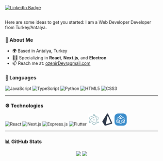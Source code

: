 

<div id="badges">
 <a href="https://www.linkedin.com/in/aziz-özenir-50499928b/"> <img src="https://img.shields.io/badge/LinkedIn-blue?style=for-the-badge&logo=linkedin&logoColor=white" alt="LinkedIn Badge"/></a>

</div>
<img src="https://komarev.com/ghpvc/?username=AzizOzenir&style=flat-square&color=blue" alt=""/>



Here are some ideas to get you started:
I am a  Web Developer Developer from Turkey/Antalya.

### 🚀 About Me

- 🌍 Based in Antalya, Turkey  
- 👨‍💻 Specializing in **React**, **Next.js**, and **Electron**  
- 📫 Reach me at: [ozenirDev@gmail.com](mailto:ozenirDev@gmail.com)  

### 🧠 Languages

<p align="left">
  <img src="https://cdn.jsdelivr.net/gh/devicons/devicon/icons/javascript/javascript-original.svg" width="40" title="JavaScript" />
  <img src="https://cdn.jsdelivr.net/gh/devicons/devicon/icons/typescript/typescript-original.svg" width="40" title="TypeScript" />
  <img src="https://cdn.jsdelivr.net/gh/devicons/devicon/icons/python/python-original.svg" width="40" title="Python" />
  <img src="https://cdn.jsdelivr.net/gh/devicons/devicon/icons/html5/html5-original.svg" width="40" title="HTML5" />
  <img src="https://cdn.jsdelivr.net/gh/devicons/devicon/icons/css3/css3-original.svg" width="40" title="CSS3" />
</p>

---

### ⚙️ Technologies

<p align="left">
  <img src="https://cdn.jsdelivr.net/gh/devicons/devicon/icons/react/react-original.svg" width="40" title="React" />
  <img src="https://skillicons.dev/icons?i=nextjs" width="40" title="Next.js" />
  <img src="https://skillicons.dev/icons?i=express" width="40" title="Express.js" />
  <img src="https://cdn.jsdelivr.net/gh/devicons/devicon/icons/flutter/flutter-original.svg" width="40" title="Flutter" />
  <img src="https://raw.githubusercontent.com/devicons/devicon/master/icons/electron/electron-original.svg" width="40" title="Electron" />
 <img src="https://github.com/devicons/devicon/blob/master/icons/prisma/prisma-original.svg" width="40" title="Prisma" />
  <img src="https://github.com/devicons/devicon/blob/master/icons/trpc/trpc-original.svg" title="tRPC" alt="tRPC" width="40" height="40"/>&nbsp;
</p>

---

### 📊 GitHub Stats

<p align="center">
  <img src="https://github-readme-stats.vercel.app/api?username=AzizOzenir&show_icons=true&theme=radical" height="180"/>
  <img src="https://github-readme-stats.vercel.app/api/top-langs/?username=AzizOzenir&layout=compact&theme=radical" height="180"/>
</p>

</div>
